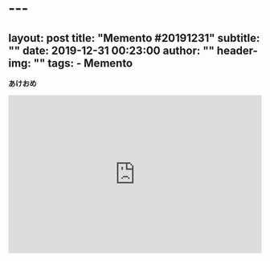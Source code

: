 # ---
layout:     post
title:      "Memento #20191231"
subtitle:   ""
date:       2019-12-31 00:23:00
author:     ""
header-img: ""
tags:
    - Memento
---
**あけおめ**

<iframe width=100% height="315" src="https://www.youtube.com/embed/ZfVpEwJF9dw" frameborder="0" allow="accelerometer; autoplay; encrypted-media; gyroscope; picture-in-picture" allowfullscreen></iframe>

